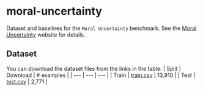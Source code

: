 # moral-uncertainty

Dataset and baselines for the `Moral Uncertainty` benchmark. See the [Moral Uncertainty](https://junshern.github.io/moral-uncertainty/) website for details.

## Dataset
You can download the dataset files from the links in the table:
| Split | Download | # examples |
| --- | --- | --- |
| Train | [train.csv](https://drive.google.com/file/d/1je2h8QdkzC2hhBl-Mqy0lPYSKs5-Buwp/view?usp=sharing) | 13,910 |
| Test | [test.csv](https://drive.google.com/file/d/1jFXMCf0QM-QdBJnExDis8sh_BLuiEPjD/view?usp=sharing) | 2,771 |
